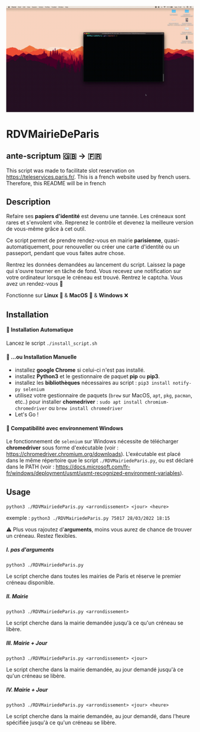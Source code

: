 <p align="center">
<img src="./medias/Mairie.gif" width="800" >
</p>
  
# RDVMairieDeParis 

## ante-scriptum 🇬🇧 -> 🇫🇷
This script was made to facilitate slot reservation on https://teleservices.paris.fr/. This is a french website used by french users. Therefore, this README will be in french

## Description

Refaire ses **papiers d'identité** est devenu une tannée. Les créneaux sont rares et s'envolent vite. 
Reprenez le contrôle et devenez la meilleure version de vous-même grâce à cet outil.

Ce script permet de prendre rendez-vous en mairie **parisienne**, quasi-automatiquement, pour renouveller ou créer une carte d'identité ou un passeport, pendant que vous faites autre chose.

Rentrez les données demandées au lancement du script. Laissez la page qui s'ouvre tourner en tâche de fond. Vous recevez une notification sur votre ordinateur lorsque le créneau est trouvé. Rentrez le captcha. 
Vous avez un rendez-vous 🤝

Fonctionne sur **Linux** 🐧 & **MacOS** 🍏 & **Windows** :x:

## Installation

#### 🚀 Installation Automatique
Lancez le script `./install_script.sh`

#### 💪 ...ou Installation Manuelle
 * installez **google Chrome** si celui-ci n'est pas installé.
 * installez **Python3** et le gestionnaire de paquet **pip** ou **pip3**.
 * installez les **bibliothèques** nécessaires au script : `pip3 install notify-py selenium`
* utilisez votre gestionnaire de paquets (`brew` sur MacOS, `apt`, `pkg`, `pacman`, etc..) pour installer **chomedriver** : `sudo apt install chromium-chromedriver` ou `brew install chromedriver`
* Let's Go !

#### :hatched_chick: Compatibilité avec environnement Windows
Le fonctionnement de `selenium` sur Windows nécessite de télécharger **chromedriver** sous forme d'exécutable (voir : https://chromedriver.chromium.org/downloads).
L'exécutable est placé dans le même répertoire que le script `./RDVMairiedeParis.py`, ou est déclaré dans le PATH (voir : https://docs.microsoft.com/fr-fr/windows/deployment/usmt/usmt-recognized-environment-variables).

## Usage

`python3 ./RDVMairiedeParis.py <arrondissement> <jour> <heure>`

exemple : 
`python3 ./RDVMairiedeParis.py 75017 28/03/2022 18:15`

⚠️  Plus vous rajoutez d'**arguments**, moins vous aurez de chance de trouver un créneau. Restez flexibles.

##### I. pas d'arguments

`python3 ./RDVMairiedeParis.py`

Le script cherche dans toutes les mairies de Paris et réserve le premier créneau disponible.

##### II. Mairie

`python3 ./RDVMairiedeParis.py <arrondissement>`

Le script cherche dans la mairie demandée jusqu'à ce qu'un créneau se libère.

##### III. Mairie + Jour

`python3 ./RDVMairiedeParis.py <arrondissement> <jour>`

Le script cherche dans la mairie demandée, au jour demandé jusqu'à ce qu'un créneau se libère.


##### IV. Mairie + Jour

`python3 ./RDVMairiedeParis.py <arrondissement> <jour> <heure>`

Le script cherche dans la mairie demandée, au jour demandé, dans l'heure spécifiée jusqu'à ce qu'un créneau se libère.

